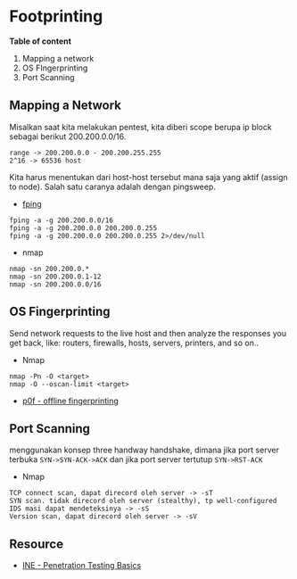 # Footprinting

**Table of content**
1. Mapping a network
2. OS FIngerprinting
3. Port Scanning

## Mapping a Network
Misalkan saat kita melakukan pentest, kita diberi scope berupa ip block sebagai berikut 200.200.0.0/16. 
```
range -> 200.200.0.0 - 200.200.255.255
2^16 -> 65536 host
```
Kita harus menentukan dari host-host tersebut mana saja yang aktif (assign to node). Salah satu caranya adalah dengan pingsweep.
- [fping](https://github.com/schweikert/fping)</br>
```
fping -a -g 200.200.0.0/16
fping -a -g 200.200.0.0 200.200.0.255
fping -a -g 200.200.0.0 200.200.0.255 2>/dev/null
```
- nmap</br>
```
nmap -sn 200.200.0.*
nmap -sn 200.200.0.1-12
nmap -sn 200.200.0.0/16
```
## OS Fingerprinting
Send network requests to the live host and then analyze the responses you get back, like: routers, firewalls, hosts, servers, printers, and so on..
- Nmap</br>
```
nmap -Pn -O <target>
nmap -O --oscan-limit <target>
```
- [p0f - offline fingerprinting](https://lcamtuf.coredump.cx/p0f3/)

## Port Scanning
menggunakan konsep three handway handshake, dimana jika port server terbuka `SYN->SYN-ACK->ACK` dan jika port server tertutup `SYN->RST-ACK`
- Nmap</br>
```
TCP connect scan, dapat direcord oleh server -> -sT
SYN scan. tidak direcord oleh server (stealthy), tp well-configured IDS masi dapat mendeteksinya -> -sS
Version scan, dapat direcord oleh server -> -sV
```

## Resource
- [INE - Penetration Testing Basics](https://my.ine.com/CyberSecurity/courses/6f986ca5/penetration-testing-basics)
